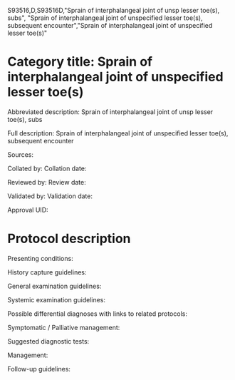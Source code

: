 S93516,D,S93516D,"Sprain of interphalangeal joint of unsp lesser toe(s), subs", "Sprain of interphalangeal joint of unspecified lesser toe(s), subsequent encounter","Sprain of interphalangeal joint of unspecified lesser toe(s)"
# Category title: Sprain of interphalangeal joint of unspecified lesser toe(s)

Abbreviated description: Sprain of interphalangeal joint of unsp lesser toe(s), subs

Full description: Sprain of interphalangeal joint of unspecified lesser toe(s), subsequent encounter

Sources:

Collated by:
Collation date:

Reviewed by:
Review date:

Validated by:
Validation date:

Approval UID:

# Protocol description

Presenting conditions:

History capture guidelines:

General examination guidelines:

Systemic examination guidelines:

Possible differential diagnoses with links to related protocols:

Symptomatic / Palliative management:

Suggested diagnostic tests:

Management:

Follow-up guidelines:
